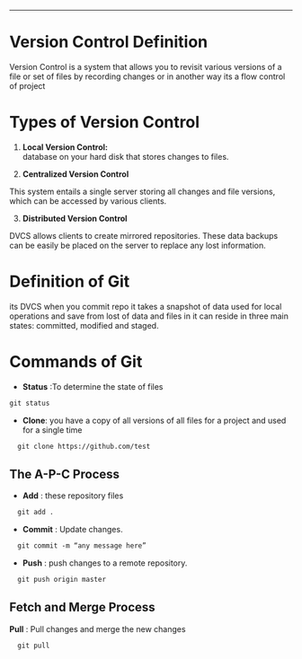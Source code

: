 ___

# Version Control Definition
Version Control is a system that allows you to revisit various versions of a file or set of files by recording changes or in another way its a flow control of project

# Types of Version Control

1. **Local Version Control:**   
 database on your hard disk that stores changes to files.

 
2. **Centralized Version Control** 

 This system entails a single server storing all changes and file versions, which can be accessed by various clients.

3. **Distributed Version Control**

  DVCS allows clients to create mirrored repositories. These data backups can be easily be placed on the server to replace any lost information.

# Definition of Git
  its DVCS when you commit repo it takes a snapshot of data used for  local operations and save from lost of data and files in it can reside in three main states: committed, modified and staged.

# Commands of Git
  
  * **Status** :To determine the state of files
  ```markdown
  git status
  ```
  
  * **Clone**: you have a copy of all versions of all files for a project and used for a single time
  
  ```markdown
    git clone https://github.com/test 
  ```
  
  ## The A-P-C Process
  
  * **Add** :  these repository files
  
  ```markdown
    git add .
  ```
  
  *  **Commit** : Update changes.

  ```markdown
    git commit -m “any message here”
  ```
  
  * **Push** : push changes to a remote repository.
  
  ```markdown
    git push origin master
  ```
 
  ## Fetch and Merge Process
  
  **Pull** : Pull changes and merge the new changes
  
  ```markdown
    git pull
  ```
